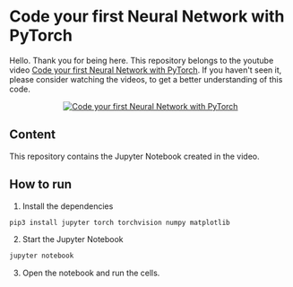 # Code your first Neural Network with PyTorch

Hello. Thank you for being here. This repository belongs to the youtube video [Code your first Neural Network with PyTorch](https://youtu.be/e5CDe00B3vE).
If you haven't seen it, please consider watching the videos, to get a better understanding of this code.


<p align="center">
  <a href="https://www.youtube.com/watch?v=e5CDe00B3vE" target="_blank">
    <img src="http://i3.ytimg.com/vi/e5CDe00B3vE/hqdefault.jpg" alt="Code your first Neural Network with PyTorch">
  </a>
</p>

## Content

This repository contains the Jupyter Notebook created in the video.

## How to run

1. Install the dependencies

```bash
pip3 install jupyter torch torchvision numpy matplotlib
```

2. Start the Jupyter Notebook

```bash
jupyter notebook
```

3. Open the notebook and run the cells.